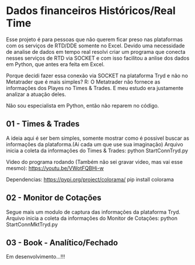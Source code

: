 # Dados financeiros Históricos/Real Time
Esse projeto é para pessoas que não querem ficar preso nas plataformas com os serviços de RTD/DDE somente no Excel.
Devido uma necessidade de analise de dados em tempo real resolvi criar um programa que conecta nesses serviços de RTD via SOCKET e com isso facilitou a anlise dos dados em Python, que antes era feita em Excel.

Porque decidi fazer essa conexão via SOCKET na plataforma Tryd e não no Metatrader que é mais simples?
R: O Metatrader não fornece as informações dos Playes no Times & Trades. E meu estudo era justamente analizar a atuação deles.

Não sou especialista em Python, então não reparem no código. 

## 01 - Times & Trades
A ideia aqui é ser bem simples, somente mostrar como é possivel buscar as informações da plataforma.(Ai cada um que use sua imaginação)
Arquivo inicia a coleta da informações do Times & Trades: python StartConnTryd.py

Video do programa rodando (Também não sei gravar video, mas vai esse mesmo):
https://youtu.be/VWotFQBHi-w

Dependencias:
https://pypi.org/project/colorama/
pip install colorama

## 02 - Monitor de Cotações
Segue mais um modulo de captura das informações da plataforma Tryd.
Arquivo inicia a coleta da informações do Monitor de Cotações: python StartConnMktTryd.py

## 03 - Book - Analítico/Fechado
Em desenvolvimento...!!!
